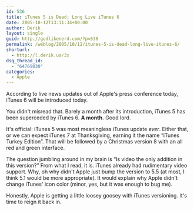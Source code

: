 ```yaml
---
id: 536
title: iTunes 5 is Dead; Long Live iTunes 6
date: 2005-10-12T13:11:34+00:00
author: Derik
layout: single
guid: http://godlikenerd.com/?p=536
permalink: /weblog/2005/10/12/itunes-5-is-dead-long-live-itunes-6/
shorturl:
  - http://l.derik.us/3x
dsq_thread_id:
  - "64769830"
categories:
  - Apple
---
```

According to live news updates out of Apple's press conference today, iTunes 6 will be introduced today. 

You didn't misread that. Barely a month after its introduction, iTunes 5 has been superceded by iTunes 6. **A month.** Good lord.

It's official: iTunes 5 was most meaningless iTunes update _ever_. Either that, or we can expect iTunes 7 at Thanksgiving, earning it the name &#8220;iTunes Turkey Edition&#8221;. That will be followed by a Christmas version 8 with an all red and green interface.

The question jumbling around in my brain is &#8220;Is video the only addition in this version?&#8221; From what I read, it is. iTunes already had rudimentary video support. Why, oh why didn't Apple just bump the version to 5.5 (at most, I think 5.1 would be more appropriate). It would explain why Apple didn't change iTunes' icon color (minor, yes, but it was enough to bug me).

Honestly, Apple is getting a little loosey goosey with iTunes versioning. It's time to reign it back in.